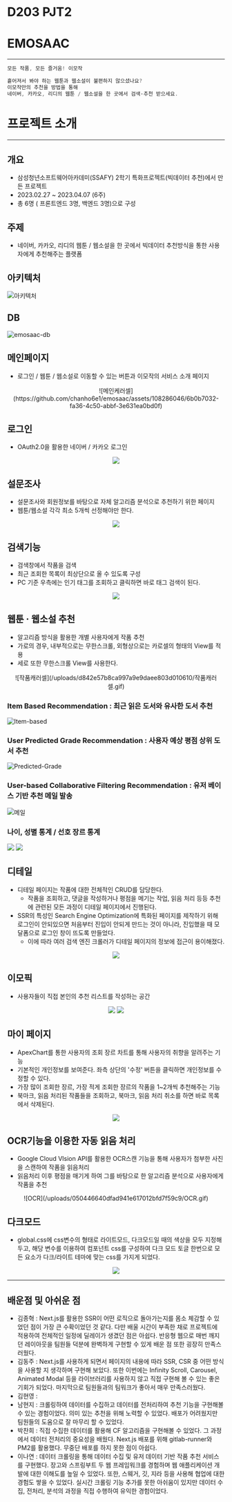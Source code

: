 # D203 PJT2
# EMOSAAC

---

```jsx
모든 작품, 모든 즐거움! 이모작

흩어져서 봐야 하는 웹툰과 웹소설이 불편하지 않으셨나요?
이모작만의 추천을 방법을 통해 
네이버, 카카오, 리디의 웹툰 / 웹소설을 한 곳에서 검색·추천 받으세요.
```

# 프로젝트 소개

---

## 개요

- 삼성청년소프트웨어아카데미(SSAFY) 2학기 특화프로젝트(빅데이터 추천)에서 만든 프로젝트
- 2023.02.27  ~ 2023.04.07 (6주)
- 총 6명 ( 프론트엔드 3명, 백엔드 3명)으로 구성

## 주제

- 네이버, 카카오, 리디의 웹툰 / 웹소설을 한 곳에서 빅데이터 추천방식을 통한 사용자에게 추천해주는 플랫폼

## 아키텍처

![아키텍처](https://user-images.githubusercontent.com/108286046/231908787-2cb17a4a-0756-4294-b908-b05ed8c435eb.png)

## DB

![emosaac-db](https://user-images.githubusercontent.com/108286046/231909843-bab8d386-f82c-44b9-b677-d22556cff534.png)


## 메인페이지

- 로그인 / 웹툰 / 웹소설로 이동할 수 있는 버튼과 이모작의 서비스 소개 페이지
<div align="center">
![메인케러셀](https://github.com/chanho6e1/emosaac/assets/108286046/6b0b7032-fa36-4c50-abbf-3e631ea0bd0f)
</div>

## 로그인

- OAuth2.0을 활용한 네이버 / 카카오 로그인
<div align="center">
<img src =https://github.com/chanho6e1/emosaac/assets/108286046/d090783e-bcb7-43d8-8afd-890223327b52>
</div>

## 설문조사

- 설문조사와 회원정보를 바탕으로 자체 알고리즘 분석으로 추천하기 위한 페이지
- 웹툰/웹소설 각각 최소 5개씩 선정해야만 한다.
<div align="center">
<img src =https://github.com/chanho6e1/emosaac/assets/108286046/a55cb11d-d111-4130-a32c-6c9c44e334b7>
</div>

## 검색기능

- 검색창에서 작품을 검색
- 최근 조회한 목록이 최상단으로 올 수 있도록 구성
- PC 기준 우측에는 인기 태그를 조회하고 클릭하면 바로 태그 검색이 된다.
<div align="center">
<img src =https://github.com/chanho6e1/emosaac/assets/108286046/4b4375cc-574b-48b5-be9a-c1f128b1ebb0>
</div>

## 웹툰 · 웹소설 추천

- 알고리즘 방식을 활용한 개별 사용자에게 작품 추천
- 가로의 경우, 내부적으로는 무한스크롤, 외형상으로는 카로셀의 형태의 View를 적용
- 세로 또한 무한스크롤 View를 사용한다.

        
<div align="center"> 
![작품캐러셀](/uploads/d842e57b8ca997a9e9daee803d010610/작품캐러셀.gif)
</div>

### Item Based Recommendation : 최근 읽은 도서와 유사한 도서 추천
![Item-based](https://user-images.githubusercontent.com/108286046/231909901-611dc7df-f7f3-43da-95f4-9f4ccd15eb46.png)


### User Predicted Grade Recommendation : 사용자 예상 평점 상위 도서 추천
![Predicted-Grade](https://user-images.githubusercontent.com/108286046/231909910-d26ad3aa-a32a-4418-bc9e-049596164d6a.png)


### User-based Collaborative Filtering Recommendation : 유저 베이스 기반 추천 메일 발송

![메일](https://github.com/gms9424/Emosaac/assets/90261873/2c970f76-e166-4120-8daa-ef9def42ef4c)



### 나이, 성별 통계 / 선호 장르 통계

<img src =https://github.com/gms9424/Emosaac/assets/90261873/c20f3553-6c40-483c-9432-2084d1f4e05c>

<img src =https://github.com/gms9424/Emosaac/assets/90261873/d3aed649-c7e1-4234-97f9-5bf2b2b8067a>


## 디테일

- 디테일 페이지는 작품에 대한 전체적인 CRUD를 담당한다.
    - 작품을 조회하고, 댓글을 작성하거나 평점을 메기는 작업, 읽음 처리 등등 추천에 관련된 모든 과정이 디테일 페이지에서 진행된다.
- SSR의 특성인 Search Engine Optimization에 특화된 페이지를 제작하기 위해 로그인이 안되있으면 처음부터 진입이 안되게 만드는 것이 아니라, 진입했을 때 모달폼으로 로그인 창이 뜨도록 만들었다.
    - 이에 따라 여러 검색 엔진 크롤러가 디테일 페이지의 정보에 접근이 용이해졌다.

<div align="center"> 
<img src = https://github.com/chanho6e1/emosaac/assets/108286046/0d62f95e-dfb7-439f-ace7-a475d4084962>
</div>


## 이모픽

- 사용자들이 직접 본인의 추천 리스트를 작성하는 공간
<div align="center"> 
<img src =https://github.com/chanho6e1/emosaac/assets/108286046/e96ac69d-48ec-4a7d-85f3-9b6e7fa77eea>
<img src =https://github.com/chanho6e1/emosaac/assets/108286046/a8e47ca1-6bc9-4da1-b0a3-25b8afef5b08>
</div>

## 마이 페이지

- ApexChart를 통한 사용자의 조회 장르 차트를 통해 사용자의 취향을 알려주는 기능
- 기본적인 개인정보를 보여준다. 좌측 상단의 '수정' 버튼을 클릭하면 개인정보를 수정할 수 있다.
- 가장 많이 조회한 장르, 가장 적게 조회한 장르의 작품을 1~2개씩 추천해주는 기능
- 북마크, 읽음 처리된 작품들을 조회하고, 북마크, 읽음 처리 취소를 하면 바로 목록에서 삭제된다.
<div align="center">
<img src =https://github.com/chanho6e1/emosaac/assets/108286046/24ee94d6-f448-428a-bdbb-3d64a7784495>
</div>

## OCR기능을 이용한 자동 읽음 처리

- Google Cloud VIsion API를 활용한 OCR스캔 기능을 통해 사용자가 첨부한 사진을 스캔하여 작품을 읽음처리
- 읽음처리 이후 평점을 매기게 하여 그를 바탕으로 한 알고리즘 분석으로 사용자에게 작품을 추천
<div align="center"> 
![OCR](/uploads/050446640dfad941e617012bfd7f59c9/OCR.gif)
</div>

## 다크모드

- global.css에 css변수의 형태로 라이트모드, 다크모드일 때의 색상을 모두 지정해두고, 해당 변수를 이용하여 컴포넌트 css를 구성하여 다크 모드 토글 한번으로 모든 요소가 다크/라이트 테마에 맞는 css를 가지게 되었다.

<div align="center">
<img src =https://github.com/chanho6e1/emosaac/assets/108286046/0c1d9a6a-f74e-473a-816d-7116c79694e5>
</div>

---

## 배운점 및 아쉬운 점

- 김종혁 : Next.js를 활용한 SSR이 어떤 로직으로 돌아가는지를 몸소 체감할 수 있었던 점이 가장 큰 수확이었던 것 같다. 다만 배울 시간이 부족한 채로 프로젝트에 적용하여 전체적인 일정에 딜레이가 생겼던 점은 아쉽다. 반응형 웹으로 매번 깨지던 레이아웃을 팀원들 덕분에 완벽하게 구현할 수 있게 배운 점 또한 굉장히 만족스러웠다.
- 김동주 : Next.js를 사용하게 되면서 페이지의 내용에 따라 SSR, CSR 중 어떤 방식을 사용할 지 생각하며 구현해 보았다. 또한 이번에는 Infinity Scroll, Carousel, Animated Modal 등을 라이브러리를 사용하지 않고 직접 구현해 볼 수 있는 좋은 기회가 되었다. 마지막으로 팀원들과의 팀워크가 좋아서 매우 만족스러웠다.
- 김현영 :
- 남현지 : 크롤링하여 데이터를 수집하고 데이터를 전처리하여 추천 기능을 구현해볼 수 있는 경험이었다. 의미 있는 추천을 위해 노력할 수 있었다. 배포가 어려웠지만 팀원들의 도움으로 잘 마무리 할 수 있었다. 
- 박찬희 : 직접 수집한 데이터를 활용해 CF 알고리즘을 구현해볼 수 있었다. 그 과정에서 데이터 전처리의 중요성을 배웠다. Next.js 배포를 위해 gitlab-runner와 PM2를 활용했다. 무중단 배포를 하지 못한 점이 아쉽다.
- 이나연 : 데이터 크롤링을 통해 데이터 수집 및 유저 데이터 기반 작품 추천 서비스를 구현했다.
장고와 스프링부트 두 웹 프레임워크를 경험하며 웹 애플리케이션 개발에 대한 이해도를 높일 수 있었다. 또한, 스웨거, 깃, 지라 등을 사용해 협업에 대한 경험도 쌓을 수 있었다.
실시간 크롤링 기능 추가를 못한 아쉬움이 있지만 데이터 수집, 전처리, 분석의 과정을 직접 수행하여 유익한 경험이었다.
